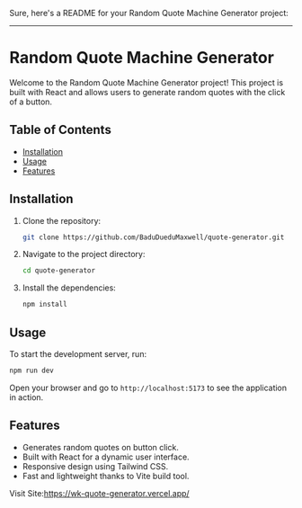 Sure, here's a README for your Random Quote Machine Generator project:

---

# Random Quote Machine Generator

Welcome to the Random Quote Machine Generator project! This project is built with React and allows users to generate random quotes with the click of a button.

## Table of Contents
- [Installation](#installation)
- [Usage](#usage)
- [Features](#features)

## Installation

1. Clone the repository:
    ```bash
    git clone https://github.com/BaduDueduMaxwell/quote-generator.git
    ```
2. Navigate to the project directory:
    ```bash
    cd quote-generator
    ```
3. Install the dependencies:
    ```bash
    npm install
    ```

## Usage

To start the development server, run:
```bash
npm run dev
```
Open your browser and go to `http://localhost:5173` to see the application in action.

## Features

- Generates random quotes on button click.
- Built with React for a dynamic user interface.
- Responsive design using Tailwind CSS.
- Fast and lightweight thanks to Vite build tool.

Visit Site:https://wk-quote-generator.vercel.app/